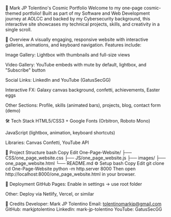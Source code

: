 🚀 Mark JP Tolentino's Cosmic Portfolio
Welcome to my one-page cosmic-themed portfolio! Built as part of my Software and Web Development journey at AOLCC and backed by my Cybersecurity background, this interactive site showcases my technical projects, skills, and creativity in a single scroll.

🌌 Overview
A visually engaging, responsive website with interactive galleries, animations, and keyboard navigation. Features include:

Image Gallery: Lightbox with thumbnails and full-size views

Video Gallery: YouTube embeds with mute by default, lightbox, and "Subscribe" button

Social Links: LinkedIn and YouTube (GatusSecGG)

Interactive FX: Galaxy canvas background, confetti, achievements, Easter eggs

Other Sections: Profile, skills (animated bars), projects, blog, contact form (demo)

🛠️ Tech Stack
HTML5/CSS3 + Google Fonts (Orbitron, Roboto Mono)

JavaScript (lightbox, animation, keyboard shortcuts)

Libraries: Canvas Confetti, YouTube API

📁 Project Structure
bash
Copy
Edit
One-Page-Website/
├── CSS/one_page_website.css
├── JS/one_page_website.js
├── images/
├── one_page_website.html
└── README.md
⚙️ Setup
bash
Copy
Edit
git clone <repo-url>
cd One-Page-Website
python -m http.server 8000
Then open http://localhost:8000/one_page_website.html in your browser.

🚀 Deployment
GitHub Pages: Enable in settings → use root folder

Other: Deploy via Netlify, Vercel, or similar

🙌 Credits
Developer: Mark JP Tolentino
Email: tolentinomarkjp@gmail.com
GitHub: markjptolentino
LinkedIn: mark-jp-tolentino
YouTube: GatusSecGG

